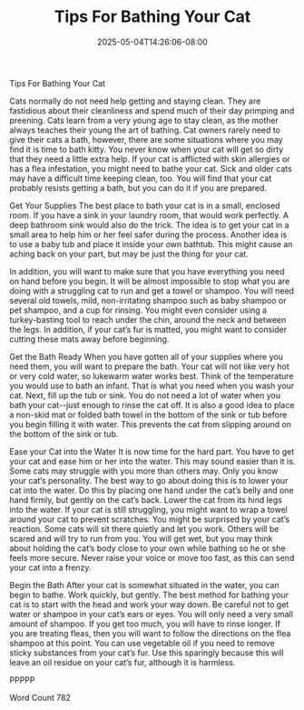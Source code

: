 ﻿---
title: "Tips For Bathing Your Cat"
date: 2025-05-04T14:26:06-08:00
description: "TXT Tips for Web Success"
featured_image: "/images/TXT.jpg"
tags: ["TXT"]
---

Tips For Bathing Your Cat

Cats normally do not need help getting and staying clean. They are fastidious about their cleanliness and spend much of their day primping and preening. Cats learn from a very young age to stay clean, as the mother always teaches their young the art of bathing. Cat owners rarely need to give their cats a bath, however, there are some situations where you may find it is time to bath kitty. You never know when your cat will get so dirty that they need a little extra help. If your cat is afflicted with skin allergies or has a flea infestation, you might need to bathe your cat. Sick and older cats may have a difficult time keeping clean, too. You will find that your cat probably resists getting a bath, but you can do it if you are prepared.

Get Your Supplies
The best place to bath your cat is in a small, enclosed room. If you have a sink in your laundry room, that would work perfectly. A deep bathroom sink would also do the trick. The idea is to get your cat in a small area to help him or her feel safer during the process. Another idea is to use a baby tub and place it inside your own bathtub. This might cause an aching back on your part, but may be just the thing for your cat. 

In addition, you will want to make sure that you have everything you need on hand before you begin. It will be almost impossible to stop what you are doing with a struggling cat to run and get a towel or shampoo. You will need several old towels, mild, non-irritating shampoo such as baby shampoo or pet shampoo, and a cup for rinsing. You might even consider using a turkey-basting tool to reach under the chin, around the neck and between the legs. In addition, if your cat’s fur is matted, you might want to consider cutting these mats away before beginning.

Get the Bath Ready
When you have gotten all of your supplies where you need them, you will want to prepare the bath. Your cat will not like very hot or very cold water, so lukewarm water works best. Think of the temperature you would use to bath an infant. That is what you need when you wash your cat. Next, fill up the tub or sink. You do not need a lot of water when you bath your cat--just enough to rinse the cat off. It is also a good idea to place a non-skid mat or folded bath towel in the bottom of the sink or tub before you begin filling it with water. This prevents the cat from slipping around on the bottom of the sink or tub.

Ease your Cat into the Water
It is now time for the hard part. You have to get your cat and ease him or her into the water. This may sound easier than it is. Some cats may struggle with you more than others may. Only you know your cat’s personality. The best way to go about doing this is to lower your cat into the water. Do this by placing one hand under the cat’s belly and one hand firmly, but gently on the cat’s back. Lower the cat from its hind legs into the water. If your cat is still struggling, you might want to wrap a towel around your cat to prevent scratches. You might be surprised by your cat’s reaction. Some cats will sit there quietly and let you work. Others will be scared and will try to run from you. You will get wet, but you may think about holding the cat’s body close to your own while bathing so he or she feels more secure. Never raise your voice or move too fast, as this can send your cat into a frenzy.

Begin the Bath
After your cat is somewhat situated in the water, you can begin to bathe. Work quickly, but gently. The best method for bathing your cat is to start with the head and work your way down. Be careful not to get water or shampoo in your cat’s ears or eyes. You will only need a very small amount of shampoo. If you get too much, you will have to rinse longer. If you are treating fleas, then you will want to follow the directions on the flea shampoo at this point. You can use vegetable oil if you need to remove sticky substances from your cat’s fur. Use this sparingly because this will leave an oil residue on your cat’s fur, although it is harmless. 

PPPPP

Word Count 782


